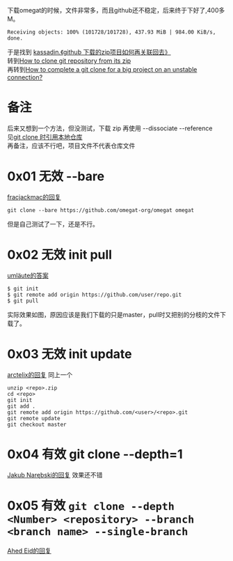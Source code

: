 下载omegat的时候，文件非常多，而且github还不稳定，后来终于下好了,400多M。
```
Receiving objects: 100% (101728/101728), 437.93 MiB | 984.00 KiB/s, done.
```

于是找到
[kassadin.《github 下载的zip项目如何再关联回去》](http://blog.csdn.net/a06_kassadin/article/details/72592199)  
转到[How to clone git repository from its zip](https://stackoverflow.com/questions/15681643)  
再转到[How to complete a git clone for a big project on an unstable connection?](https://stackoverflow.com/questions/3954852)

# 备注
后来又想到一个方法，但没测试，下载 zip 再使用 --dissociate --reference  
见[git clone 时引用本地仓库](http://blog.pingfangx.com/2428.html)  
再备注，应该不行吧，项目文件不代表仓库文件

# 0x01 无效 --bare 
[fracjackmac的回复](https://stackoverflow.com/a/31781016)  
```
git clone --bare https://github.com/omegat-org/omegat omegat
```
但是自己测试了一下，还是不行。

# 0x02 无效 init pull
[umläute的答案](https://stackoverflow.com/a/15682258)
```
$ git init
$ git remote add origin https://github.com/user/repo.git
$ git pull
```
实际效果如图，原因应该是我们下载的只是master，pull时又把别的分枝的文件下载了。

# 0x03 无效 init update
[arctelix的回复](https://stackoverflow.com/a/38909009)
同上一个
```
unzip <repo>.zip
cd <repo>
git init
git add .
git remote add origin https://github.com/<user>/<repo>.git
git remote update
git checkout master
```

# 0x04 有效 git clone --depth=1 
[Jakub Narębski的回复](https://stackoverflow.com/a/3957733)
效果还不错

# 0x05 有效 `git clone --depth <Number> <repository> --branch <branch name> --single-branch`
[Ahed Eid的回复](https://stackoverflow.com/a/26488855)